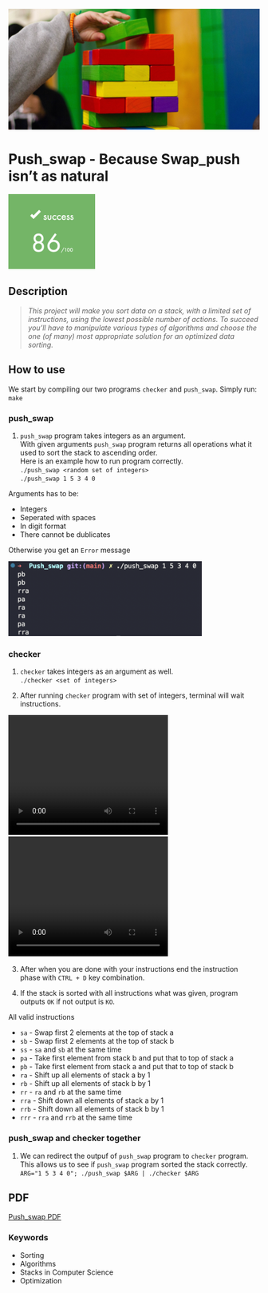 <p align="left"><img src="./README/pics/stack.jpg" ></p>

# Push_swap - Because Swap_push isn’t as natural

<!-- Gif here -->

<p align="left"><img src="./README/pics/score.png" height="150" /></p>

## Description

> <em> This project will make you sort data on a stack, with a limited set of instructions, using the lowest possible number of actions. To succeed you’ll have to manipulate various types of algorithms and choose the one (of many) most appropriate solution for an optimized data sorting. </em>

## How to use

We start by compiling our two programs `checker` and `push_swap`. Simply run:\
`make`

### push_swap

1. `push_swap` program takes integers as an argument.\
With given arguments `push_swap` program returns all operations what it used to sort the stack to ascending order.\
Here is an example how to run program correctly.\
`./push_swap <random set of integers>`\
`./push_swap 1 5 3 4 0`

Arguments has to be:

- Integers
- Seperated with spaces
- In digit format
- There cannot be dublicates

Otherwise you get an `Error` message

<p align="left"><img src="./README/pics/push_swap_output.png" height="150"/></p>

### checker

1. `checker` takes integers as an argument as well.\
`./checker <set of integers>`

2. After running `checker` program with set of integers, terminal will wait instructions.

<video width="320" height="240" controls>
  <source src="./README/video/checker.mov" type="video/mp4">
Your browser does not support the video tag.
</video>

<video width="320" height="240" controls>
  <source src="./README/video/checker_gif.mov" type="video/mp4">
Your browser does not support the video tag.
</video>

3. After when you are done with your instructions end the instruction phase with `CTRL + D` key combination.

4. If the stack is sorted with all instructions what was given, program outputs `OK` if not output is `KO`.

All valid instructions

- `sa` - Swap first 2 elements at the top of stack a
- `sb` - Swap first 2 elements at the top of stack b
- `ss` - `sa` and `sb` at the same time
- `pa` - Take first element from stack b and put that to top of stack a
- `pb` - Take first element from stack a and put that to top of stack b
- `ra` - Shift up all elements of stack a by 1
- `rb` - Shift up all elements of stack b by 1
- `rr` - `ra` and `rb` at the same time
- `rra` - Shift down all elements of stack a by 1
- `rrb` - Shift down all elements of stack b by 1
- `rrr` - `rra` and `rrb` at the same time

### push_swap and checker together

1. We can redirect the outpuf of `push_swap` program to `checker` program. This allows us to see if `push_swap` program sorted the stack correctly.\
`ARG="1 5 3 4 0"; ./push_swap $ARG | ./checker $ARG`

## PDF

<a href="./README/push_swap.en.pdf">Push_swap PDF</a>

### Keywords

- Sorting
- Algorithms
- Stacks in Computer Science
- Optimization